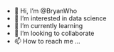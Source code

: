 - 👋 Hi, I’m @BryanWho
- 👀 I’m interested in data science
- 🌱 I’m currently learning 
- 💞️ I’m looking to collaborate 
- 📫 How to reach me ...

<!---
BryanWho/BryanWho is a ✨ special ✨ repository because its `README.md` (this file) appears on your GitHub profile.
You can click the Preview link to take a look at your changes.
--->
